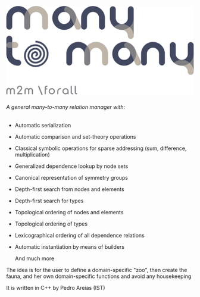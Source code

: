![](m2m.png)

###### A general many-to-many relation manager with:

* Automatic serialization
* Automatic comparison and set-theory operations
* Classical symbolic operations for sparse addressing (sum, difference, multiplication)
* Generalized dependence lookup by node sets
* Canonical representation of symmetry groups
* Depth-first search from nodes and elements
* Depth-first search for types
* Topological ordering of nodes and elements
* Topological ordering of types
* Lexicographical ordering of all dependence relations
* Automatic instantiation by means of builders

  And much more

The idea is for the user to define a domain-specific "zoo", then create the fauna, and her own domain-specific functions
and avoid any housekeeping

It is written in C++ by Pedro Areias (IST) 

